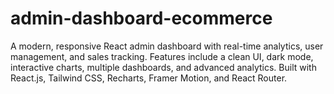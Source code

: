 # admin-dashboard-ecommerce
A modern, responsive React admin dashboard with real-time analytics, user management, and sales tracking. Features include a clean UI, dark mode, interactive charts, multiple dashboards, and advanced analytics. Built with React.js, Tailwind CSS, Recharts, Framer Motion, and React Router.
